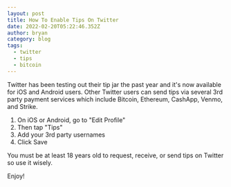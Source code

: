 ```yaml
---
layout: post
title: How To Enable Tips On Twitter
date: 2022-02-20T05:22:46.352Z
author: bryan
category: blog
tags:
  - twitter
  - tips
  - bitcoin
---
```

Twitter has been testing out their tip jar the past year and it's now available for iOS and Android users. Other Twitter users can send tips via several 3rd party payment services which include Bitcoin, Ethereum, CashApp, Venmo, and Strike.

1. On iOS or Android, go to "Edit Profile"
2. Then tap "Tips"
3. Add your 3rd party usernames
4. Click Save

You must be at least 18 years old to request, receive, or send tips on Twitter so use it wisely.

Enjoy!